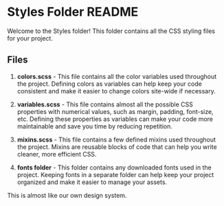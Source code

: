 # Styles Folder README

Welcome to the Styles folder! This folder contains all the CSS styling files for your project.

## Files

1. **colors.scss** - This file contains all the color variables used throughout the project. Defining colors as variables can help keep your code consistent and make it easier to change colors site-wide if necessary.

2. **variables.scss** - This file contains almost all the possible CSS properties with numerical values, such as margin, padding, font-size, etc. Defining these properties as variables can make your code more maintainable and save you time by reducing repetition.

3. **mixins.scss** - This file contains a few defined mixins used throughout the project. Mixins are reusable blocks of code that can help you write cleaner, more efficient CSS.

4. **fonts folder** - This folder contains any downloaded fonts used in the project. Keeping fonts in a separate folder can help keep your project organized and make it easier to manage your assets.

This is almost like our own design system.

